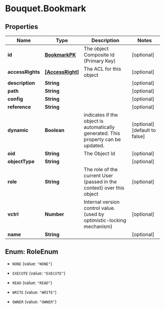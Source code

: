 # Bouquet.Bookmark

## Properties
Name | Type | Description | Notes
------------ | ------------- | ------------- | -------------
**id** | [**BookmarkPK**](BookmarkPK.md) | The object Composite Id (Primary Key) | [optional] 
**accessRights** | [**[AccessRight]**](AccessRight.md) | The ACL for this object | [optional] 
**description** | **String** |  | [optional] 
**path** | **String** |  | [optional] 
**config** | **String** |  | [optional] 
**reference** | **String** |  | [optional] 
**dynamic** | **Boolean** | indicates if the object is automatically generated. This property can be updated. | [optional] [default to false]
**oid** | **String** | The Object Id | [optional] 
**objectType** | **String** |  | [optional] 
**role** | **String** | The role of the current User (passed in the context) over this object | [optional] 
**vctrl** | **Number** | Internal version control value. (used by optimistic-locking mechanism) | [optional] 
**name** | **String** |  | [optional] 


<a name="RoleEnum"></a>
## Enum: RoleEnum


* `NONE` (value: `"NONE"`)

* `EXECUTE` (value: `"EXECUTE"`)

* `READ` (value: `"READ"`)

* `WRITE` (value: `"WRITE"`)

* `OWNER` (value: `"OWNER"`)




